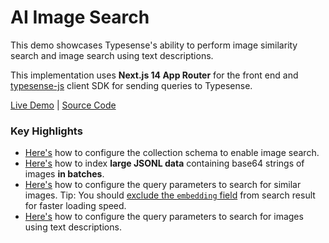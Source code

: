 # AI Image Search

This demo showcases Typesense's ability to perform image similarity search and image search using text descriptions.

This implementation uses **Next.js 14 App Router** for the front end and [typesense-js](https://github.com/typesense/typesense-js) client SDK for sending queries to Typesense.

[Live Demo](https://ai-image-search.typesense.org/) | [Source Code](https://github.com/typesense/showcase-ai-image-search)

### Key Highlights

- [Here's](https://github.com/typesense/showcase-ai-image-search/blob/21657eaddbb6d836ef846a9f58fb46cbfd433b03/scripts/indexTypesense.ts#L37-L57) how to configure the collection schema to enable image search.
- [Here's](https://github.com/typesense/showcase-ai-image-search/blob/21657eaddbb6d836ef846a9f58fb46cbfd433b03/scripts/indexTypesense.ts#L60-L105) how to index **large JSONL data** containing base64 strings of images **in batches**.
- [Here's](https://github.com/typesense/showcase-ai-image-search/blob/21657eaddbb6d836ef846a9f58fb46cbfd433b03/src/components/ImageSimilaritySearch.tsx#L48-L53) how to configure the query parameters to search for similar images. Tip: You should [exclude the `embedding` field](https://github.com/typesense/showcase-ai-image-search/blob/21657eaddbb6d836ef846a9f58fb46cbfd433b03/src/components/ImageSimilaritySearch.tsx#L52) from search result for faster loading speed.
- [Here's](https://github.com/typesense/showcase-ai-image-search/blob/21657eaddbb6d836ef846a9f58fb46cbfd433b03/src/components/ImageSearchUsingTextDescriptions.tsx#L18-L24) how to configure the query parameters to search for images using text descriptions.

